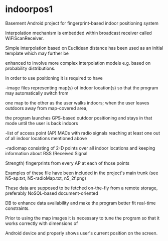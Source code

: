 indoorpos1
==========

Basement Android project for fingerprint-based indoor positioning system

Interpolation mechanism is embedded within broadcast receiver called WiFiScanReceiver.

Simple interpolation based on Euclidean distance has been used as an initial template which may further be

enhanced to involve more complex interpolation models e.g. based on probability distributions.

In order to use positioning it is required to have 

-image files representing map(s) of indoor location(s) so that the program may automatically switch from 

 one map to the other as the user walks indoors; when the user leaves outdoors away from map-covered area,
 
 the  program launches GPS-based outdoor positioning and stays in that mode until the user is back indoors
 
-list of access point (AP) MACs with radio signals reaching at least one out of all indoor locations mentioned above

-radiomap consisting of 2-D points over all indoor locations and keeping information about RSS (Received Signal
 
 Strength) fingerprints from every AP at each of those points
 
Examples of these file have been included in the project's main trunk (see N5-ap.txt, N5-radioMap.txt, n5_2f.png)

These data are supposed to be fetched on-the-fly from a remote storage, preferably NoSQL-based document-oriented

DB to enhance data availability and make the program better fit real-time constraints.

Prior to using the map images it is necessary to tune the program so that it works correctly with dimensions of 

Android device and properly shows user's current position on the screen.

